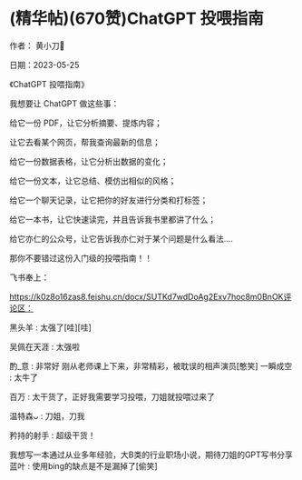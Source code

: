 
# (精华帖)(670赞)ChatGPT 投喂指南

作者：  黄小刀🔪

日期：2023-05-25



《ChatGPT 投喂指南》

我想要让 ChatGPT 做这些事：

给它一份 PDF，让它分析摘要、提炼内容；

让它去看某个网页，帮我查询最新的信息；

给它一份数据表格，让它分析出数据的变化；

给它一份文本，让它总结、模仿出相似的风格；

给它一个聊天记录，让它把你的好友进行分类和打标签；

给它一本书，让它快速读完，并且告诉我书里都讲了什么；

给它亦仁的公众号，让它告诉我亦仁对于某个问题是什么看法....

那你不要错过这份入门级的投喂指南！！

飞书奉上：

https://k0z8o16zas8.feishu.cn/docx/SUTKd7wdDoAg2Exv7hoc8m0BnOK评论区：

黑头羊 : 太强了[哇][哇]

吴佩在天涯 : 太强啦

酌_意 : 非常好  刚从老师课上下来，非常精彩，被耽误的相声演员[憨笑] 一瞬成空 : 太牛了

百万 : 太干货了，正好我需要学习投喂，刀姐就投喂过来了

温特森ᴗ : 刀姐，刀我

矜持的射手 : 超级干货！

我想写一本通过从业多年经验，大B类的行业职场小说，期待刀姐的GPT写书分享  蓝叶 : 使用bing的缺点是不是漏掉了[偷笑]
